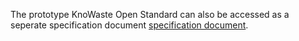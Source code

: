 The prototype KnoWaste Open Standard can also be accessed as a seperate specification document [specification document](https://docs.google.com/document/d/1cRLSfpLprsbTa3x82vHCxW5oUK7gwvEU6gxi7L5dkBY/edit?usp=sharing).
